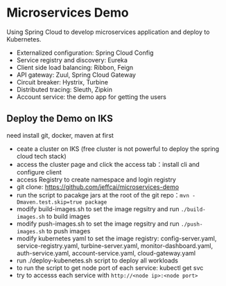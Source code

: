 # Microservices Demo

Using Spring Cloud to develop microservices application and deploy to Kubernetes.

* Externalized configuration: Spring Cloud Config
* Service registry and discovery: Eureka
* Client side load balancing: Ribbon, Feign
* API gateway: Zuul, Spring Cloud Gateway
* Circuit breaker: Hystrix, Turbine
* Distributed tracing: Sleuth, Zipkin
* Account service: the demo app for getting the users

## Deploy the Demo on IKS

need install git, docker, maven at first

- ceate a cluster on IKS (free cluster is not powerful to deploy the spring cloud tech stack)
- access the cluster page and click the access tab：install cli and configure client
- access Registry to create namespace and login registry
- git clone: https://github.com/jeffcai/microservices-demo
- run the script to pacakge jars at the root of the git repo：```mvn -Dmaven.test.skip=true package```
- modify build-images.sh to set the image regsitry and run ```./build-images.sh``` to build images
- modify push-images.sh to set the image regsitry and run ```./push-images.sh``` to push images
- modify kubernetes yaml to set the image registry: config-server.yaml, service-registry.yaml, turbine-server.yaml, monitor-dashboard.yaml, auth-service.yaml, account-service.yaml, cloud-gateway.yaml
- run ./deploy-kubenetes.sh script to deploy all workloads
- to run the script to get node port of each service: kubectl get svc 
- try to accesss each service with ```http://<node ip>:<node port>```
